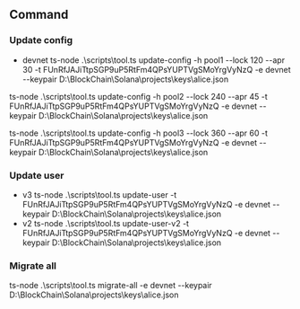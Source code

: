 
## Command

### Update config
- devnet
ts-node .\scripts\tool.ts update-config -h pool1 --lock 120 --apr 30 -t FUnRfJAJiTtpSGP9uP5RtFm4QPsYUPTVgSMoYrgVyNzQ -e devnet --keypair D:\BlockChain\Solana\projects\keys\alice.json

ts-node .\scripts\tool.ts update-config -h pool2 --lock 240 --apr 45 -t FUnRfJAJiTtpSGP9uP5RtFm4QPsYUPTVgSMoYrgVyNzQ -e devnet --keypair D:\BlockChain\Solana\projects\keys\alice.json

ts-node .\scripts\tool.ts update-config -h pool3 --lock 360 --apr 60 -t FUnRfJAJiTtpSGP9uP5RtFm4QPsYUPTVgSMoYrgVyNzQ -e devnet --keypair D:\BlockChain\Solana\projects\keys\alice.json

### Update user
- v3
ts-node .\scripts\tool.ts update-user -t FUnRfJAJiTtpSGP9uP5RtFm4QPsYUPTVgSMoYrgVyNzQ -e devnet --keypair D:\BlockChain\Solana\projects\keys\alice.json
- v2
  ts-node .\scripts\tool.ts update-user-v2 -t FUnRfJAJiTtpSGP9uP5RtFm4QPsYUPTVgSMoYrgVyNzQ -e devnet --keypair D:\BlockChain\Solana\projects\keys\alice.json
### Migrate all
ts-node .\scripts\tool.ts migrate-all -e devnet --keypair D:\BlockChain\Solana\projects\keys\alice.json